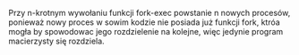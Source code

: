 Przy n-krotnym wywołaniu funkcji fork-exec powstanie n nowych procesów, ponieważ nowy proces w sowim kodzie nie posiada już funkcji fork, ktróa mogła by spowodowac jego rozdzielenie na kolejne, więc jedynie program macierzysty się rozdziela.